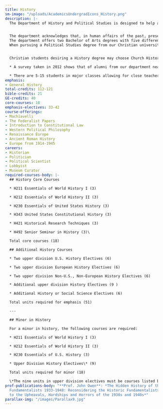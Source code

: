 ```yaml
---
title: History
sm-image: "/uploads/AcademicsUndergradIcons_History.png"
description: |-
  The Department of History and Political Studies is designed to help all students develop an understanding of the complex factors that have produced the civilizations of the present and also aid students in becoming responsible Christian citizens. Especially because of our emphasis on systematic research and analysis, the History and Political Studies majors receive instruction in preparing for careers in education, business, government service, public relations, or library work, as well as graduate study in law, theology, history, or political science.


  The department acknowledges that, in human affairs of the past, present and future, God is sovereign. With that foundational truth, students are aided in developing Christian philosophies of history and politics as parts of an overarching biblically-based world view.
  The department offers two Bachelor of Arts degrees with five different areas of emphasis. Every course should help students integrate Christian faith and the academic fields.
  When pursuing a Political Studies degree from our Christian university in California students may choose from three available emphases: American Politics, Constitutional Law, or Political Theory. Although a capable person can get into law school with almost any major, the Constitutional Law emphasis constitutes excellent preparation for law school.


  Christian students desiring a History degree may choose Church History or General History. Anyone seeking a History major and planning to attend seminary should choose the Church History emphasis. Anyone wanting to teach history should read the following paragraphs carefully.

  * A survey taken in 2012 shows that of alumni from our department nearly 50% work in government, 12.5% work in education and another 12.5% in ministry

  * There are 5-15 students in major classes allowing for close teacher-student mentorship and a high-level of scholarship
emphasis:
- General History
total-credits: 112-121
bible-credits: 21
GE-credits: 40
core-courses: 18
emphasis-electives: 33-42
course-offerings:
- Machiavelli
- The Federalist Papers
- Introduction to Constitutional Law
- Western Political Philosophy
- Renaissance Europe
- Ancient Roman History
- Europe from 1914-1945
careers:
- Historian
- Politician
- Political Scientist
- Lobbyist
- Museum Curator
required-courses-body: |-
  ## History Core Courses

  * H211 Essentials of World History I (3)

  * H212 Essentials of World History II (3)

  * H230 Essentials of United States History (3)

  * H343 United States Constitutional History (3)

  * H421 Historical Research Techniques (3)

  * H492 Senior Seminar in History (3)\

  Total core courses (18)

  ## Additional History Courses

  * Two upper division U.S. History Electives (6)

  * Two upper division European History Electives (6)

  * Two upper division Non-U.S., Non-European History Electives (6)

  * Additional upper division History Electives (9 )

  * Additional History or Social Science Electives (6)

  Total units required for emphasis (51)

  ---

  ## Minor in History

  For a minor in history, the following courses are required:

  * H211 Essentials of World History I (3)

  * H212 Essentials of World History II (3)

  * H230 Essentials of U.S. History (3)

  * Upper Division History Electives\* (9)

  Total units required for minor (18)

  \*The nine units in upper division electives must be courses listed by the TMU History Department (or IBEX course offerings that are clearly history courses). Courses that do not begin with an H, taken with other departments, will not count.
prof-publications-body: "**Prof. John Owen**: *The Hidden History of the Historic
  Fundamentalists 1933-1948: Reconsidering the Historic Fundamentalists' Response
  to the Upheavals, Hardships and Horrors of the 1930s and 1940s*"
parallax-img: "/images/Parallax9.jpg"
---
```


